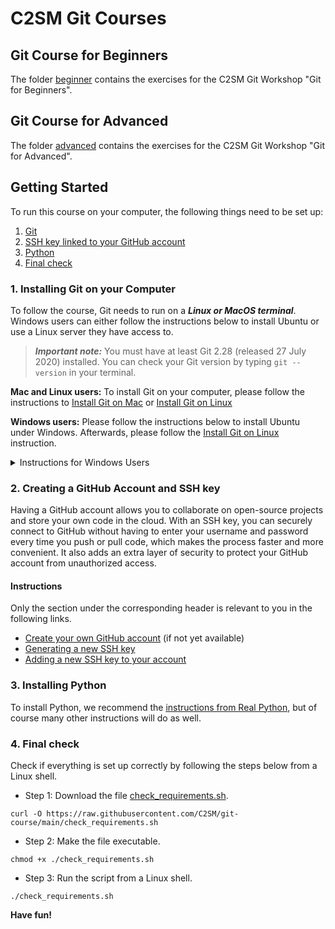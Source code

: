 # C2SM Git Courses

## Git Course for Beginners

The folder [beginner](beginner) contains the exercises for the C2SM Git Workshop "Git for Beginners".

## Git Course for Advanced

The folder [advanced](advanced) contains the exercises for the C2SM Git Workshop "Git for Advanced".

## Getting Started

To run this course on your computer, the following things need to be set up:
1. [Git](#1-installing-git-on-your-computer)
2. [SSH key linked to your GitHub account](#2-creating-a-github-account-and-ssh-key)
3. [Python](#3-installing-python) 
4. [Final check](#4-final-check)


### 1. Installing Git on your Computer

To follow the course, Git needs to run on a _**Linux or MacOS terminal**_. Windows users can either follow the instructions below to install Ubuntu or use a Linux server they have access to.

> **_Important note:_**  You must have at least Git 2.28 (released 27 July 2020) installed.
> You can check your Git version by typing `git --version` in your terminal.

**Mac and Linux users:** To install Git on your computer, please follow the instructions to [Install Git on Mac](https://github.com/git-guides/install-git#install-git-on-mac) or [Install Git on Linux](https://github.com/git-guides/install-git#install-git-on-linux)

**Windows users:** Please follow the instructions below to install Ubuntu under Windows. Afterwards, please follow the [Install Git on Linux](https://github.com/git-guides/install-git#install-git-on-linux) instruction.
<details>
<summary>Instructions for Windows Users</summary>
<br>

We recommend to install the **Windows Subsystem for Linux 2** (WSL2). Using Git with WSL2 provides a better terminal experience for Windows users. With WSL2, you can access a Linux terminal directly from Windows, which makes it easier to work with Git commands and other Linux-based tools. This also allows for more flexibility in managing and running scripts, as well as better compatibility with Linux-based workflows. Additionally, WSL2 provides a more secure environment for Git operations by isolating them from the Windows operating system.

#### Setting up WSL2

1. Enable the Windows Subsystem for Linux (WSL) feature on your Windows machine by following the steps [here](https://docs.microsoft.com/en-us/windows/wsl/install-win10).
2. Install a Linux distribution of your choice from the Microsoft Store. We recommend using Ubuntu 22.04.3 LTS.
3. Open the Start menu and search for "Ubuntu" to launch the distribution.
4. Follow the prompts to set up a username and password for the Ubuntu distribution.

Congratulations! You have now an Ubuntu environment and can work in the same way as on a Linux machine.
</details>

### 2. Creating a GitHub Account and SSH key

Having a GitHub account allows you to collaborate on open-source projects and store your own code in the cloud. With an SSH key, you can securely connect to GitHub without having to enter your username and password every time you push or pull code, which makes the process faster and more convenient. It also adds an extra layer of security to protect your GitHub account from unauthorized access.

#### Instructions

Only the section under the corresponding header is relevant to you in the following links.

- [Create your own GitHub account](https://github.com/signup) (if not yet available)
- [Generating a new SSH key](https://docs.github.com/en/authentication/connecting-to-github-with-ssh/generating-a-new-ssh-key-and-adding-it-to-the-ssh-agent?platform=linux#generating-a-new-ssh-key)
- [Adding a new SSH key to your account](https://docs.github.com/en/authentication/connecting-to-github-with-ssh/adding-a-new-ssh-key-to-your-github-account?platform=linux#adding-a-new-ssh-key-to-your-account)

### 3. Installing Python

To install Python, we recommend the [instructions from Real Python](https://realpython.com/installing-python/),
but of course many other instructions will do as well.

### 4. Final check
Check if everything is set up correctly by following the steps below from a Linux shell.

- Step 1: Download the file [check_requirements.sh](https://github.com/C2SM/git-course/blob/main/check_requirements.sh).
```
curl -O https://raw.githubusercontent.com/C2SM/git-course/main/check_requirements.sh
```
- Step 2: Make the file executable.
```
chmod +x ./check_requirements.sh
```
- Step 3: Run the script from a Linux shell.
```
./check_requirements.sh
```

**Have fun!**
